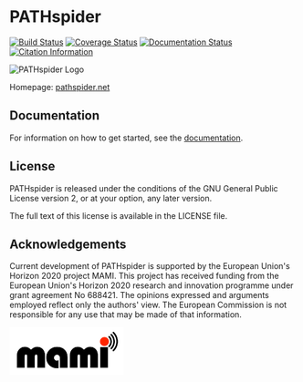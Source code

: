 # PATHspider

[![Build Status](https://img.shields.io/jenkins/s/https/jenkins.erg.abdn.ac.uk/pathspider.svg)](https://jenkins.erg.abdn.ac.uk/job/pathspider/)
[![Coverage Status](https://coveralls.io/repos/github/mami-project/pathspider/badge.svg?branch=master)](https://coveralls.io/github/mami-project/pathspider?branch=master)
[![Documentation Status](https://readthedocs.org/projects/pathspider/badge/?version=latest)](http://pathspider.readthedocs.io/en/latest/?badge=latest)
[![Citation Information](https://pathspider.net/doi.svg)](http://dx.doi.org/10.1145/2959424.2959441)

![PATHspider Logo](https://pathspider.mami-project.eu/img/pathspider.png)

Homepage: [pathspider.net](https://pathspider.net/)

## Documentation

For information on how to get started, see the [documentation](http://pathspider.rtfd.io/).

## License

PATHspider is released under the conditions of the GNU General Public License
version 2, or at your option, any later version.

The full text of this license is available in the LICENSE file.

## Acknowledgements

Current development of PATHspider is supported by the European Union's
Horizon 2020 project MAMI. This project has received funding from the
European Union's Horizon 2020 research and innovation programme under
grant agreement No 688421. The opinions expressed and arguments employed
reflect only the authors' view. The European Commission is not
responsible for any use that may be made of that information.

[<img src="https://raw.githubusercontent.com/mami-project/roadshows/master/logos/mami-bauhaus.png" width="200">](https://mami-project.eu/)

